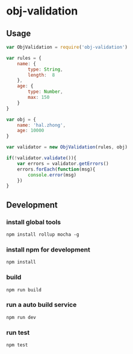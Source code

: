 # obj-validation

## Usage
```javascript
var ObjValidation = require('obj-validation')

var rules = {
    name: {
        type: String,
        length:  8
    },
    age: {
        type: Number,
        max: 150
    }
}

var obj = {
    name: 'hal.zhong',
    age: 10000
}

var validator = new ObjValidation(rules, obj)

if(!validator.validate()){
    var errors = validator.getErrors()
    errors.forEach(function(msg){
        console.error(msg)
    })
}
```


## Development
### install global tools
`npm install rollup mocha -g`

### install npm for development
`npm install`

### build
`npm run build`

### run a auto build service
`npm run dev`

### run test
`npm test`
